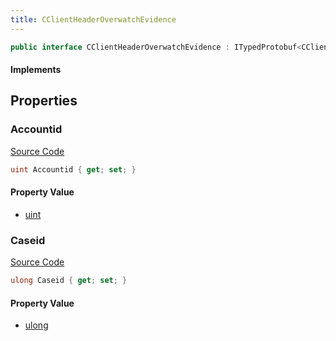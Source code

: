 ```yaml
---
title: CClientHeaderOverwatchEvidence
---
```


```csharp
public interface CClientHeaderOverwatchEvidence : ITypedProtobuf<CClientHeaderOverwatchEvidence>, INativeHandle
```

#### Implements

## Properties

### Accountid

[Source Code](https://github.com/swiftly-solution/swiftlys2/blob/beta/managed/src/SwiftlyS2.Generated/Protobufs/Interfaces/CClientHeaderOverwatchEvidence.cs#L13)

```csharp
uint Accountid { get; set; }
```

#### Property Value

- [uint](https://learn.microsoft.com/dotnet/api/system.uint32)

### Caseid

[Source Code](https://github.com/swiftly-solution/swiftlys2/blob/beta/managed/src/SwiftlyS2.Generated/Protobufs/Interfaces/CClientHeaderOverwatchEvidence.cs#L16)

```csharp
ulong Caseid { get; set; }
```

#### Property Value

- [ulong](https://learn.microsoft.com/dotnet/api/system.uint64)

